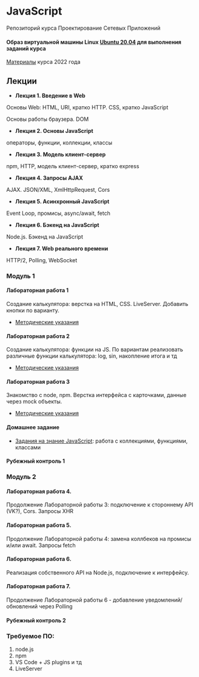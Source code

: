 # JavaScript

Репозиторий курса Проектирование Сетевых Приложений

#### Образ виртуальной машины Linux [Ubuntu 20.04](https://github.com/iu5git/Standards/blob/main/Linux/Linux.md) для выполнения заданий курса
[Материалы](Labs2022) курса 2022 года

## Лекции

* **Лекция 1. Введение в Web**

Основы Web: HTML, URI, кратко HTTP. CSS, кратко JavaScript

Основы работы браузера. DOM

* **Лекция 2. Основы JavaScript**

операторы, функции, коллекции, классы

* **Лекция 3. Модель клиент-сервер**

npm, HTTP, модель клиент-сервер, кратко express

* **Лекция 4. Запросы AJAX**

AJAX. JSON/XML, XmlHttpRequest, Cors

* **Лекция 5. Асинхронный JavaScript**

Event Loop, промисы, async/await, fetch

* **Лекция 6. Бэкенд на JavaScript** 

Node.js. Бэкенд на JavaScript

* **Лекция 7. Web реального времени**

HTTP/2, Polling, WebSocket

### Модуль 1

#### Лабораторная работа 1

Создание калькулятора: верстка на HTML, CSS. LiveServer. Добавить кнопки по варианту.

* [Методические указания](/tutorials/calculator/Calculator-JS.md)

#### Лабораторная работа 2

Создание калькулятора: функции на JS. По вариантам реализовать различные функции калькулятора: log, sin, накопление итога и тд

* [Методические указания](/tutorials/calculator/Calculator_part2.md)

#### Лабораторная работа 3

Знакомство с node, npm. Верстка интерфейса с карточками, данные через mock объекты.

* [Методические указания](/tutorials/front/front.md)

#### Домашнее задание

* [Задания на знание JavaScript](/tutorials/homework/homework.md): работа с коллекциями, функциями, классами

#### Рубежный контроль 1

### Модуль 2

#### Лабораторная работа 4.
Продолжение Лабораторной работы 3: подключение к стороннему API (VK?), Cors. Запросы XHR

#### Лабораторная работа 5.
Продолжение Лабораторной работы 4: замена коллбеков на промисы и/или await. Запросы fetch

#### Лабораторная работа 6.
Реализация собственного API на Node.js, подключение к интерфейсу.

#### Лабораторная работа 7.
Продолжение Лабораторной работы 6 - добавление уведомлений/обновлений через Polling

#### Рубежный контроль 2

### Требуемое ПО:
1. node.js
2. npm
3. VS Code + JS plugins и тд
4. LiveServer